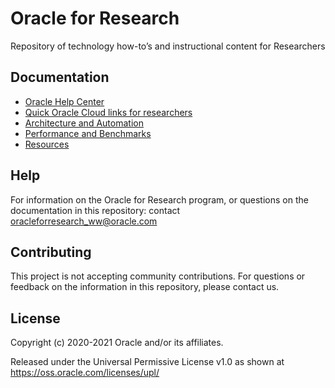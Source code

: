 # Oracle for Research

Repository of technology how-to’s and instructional content for Researchers

## Documentation

* [Oracle Help Center](https://docs.oracle.com/en/programs/research)
* [Quick Oracle Cloud links for researchers](./Important-Links.md)
* [Architecture and Automation](./Architecture)
* [Performance and Benchmarks](./Performance)
* [Resources](./Resources)

## Help

For information on the Oracle for Research program, or questions on the documentation in this repository:
contact oracleforresearch_ww@oracle.com

## Contributing

This project is not accepting community contributions.
For questions or feedback on the information in this repository, please contact us.

## License

Copyright (c) 2020-2021 Oracle and/or its affiliates.

Released under the Universal Permissive License v1.0 as shown at
<https://oss.oracle.com/licenses/upl/>
